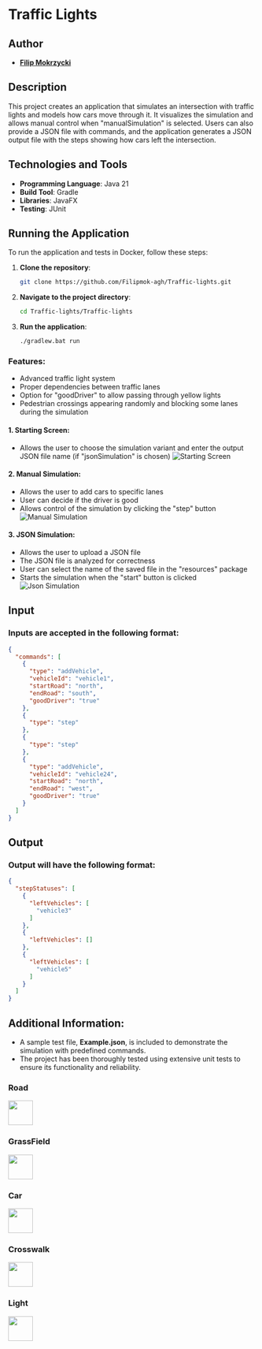 # Traffic Lights

## Author
- **[Filip Mokrzycki](https://github.com/Filipmok-agh)** 

## Description
This project creates an application that simulates an intersection with traffic lights and models how cars move through it. It visualizes the simulation and allows manual control when "manualSimulation" is selected. Users can also provide a JSON file with commands, and the application generates a JSON output file with the steps showing how cars left the intersection.

## Technologies and Tools  
- **Programming Language**: Java 21  
- **Build Tool**: Gradle  
- **Libraries**: JavaFX  
- **Testing**: JUnit

## Running the Application
To run the application and tests in Docker, follow these steps:
1. **Clone the repository**:
   ```bash
   git clone https://github.com/Filipmok-agh/Traffic-lights.git
   ```
2. **Navigate to the project directory**:
   ```bash
   cd Traffic-lights/Traffic-lights
   ```
3. **Run the application**:
   ```bash
   ./gradlew.bat run
   ```
### Features:
- Advanced traffic light system
- Proper dependencies between traffic lanes
- Option for "goodDriver" to allow passing through yellow lights
- Pedestrian crossings appearing randomly and blocking some lanes during the simulation

#### 1. **Starting Screen**:
- Allows the user to choose the simulation variant and enter the output JSON file name (if "jsonSimulation" is chosen)
![Starting Screen](img-readme/StartMenu.png)

#### 2. **Manual Simulation**:
- Allows the user to add cars to specific lanes
- User can decide if the driver is good
- Allows control of the simulation by clicking the "step" button
![Manual Simulation](img-readme/ManualSimulation.png)

#### 3. **JSON Simulation**:
- Allows the user to upload a JSON file
- The JSON file is analyzed for correctness
- User can select the name of the saved file in the "resources" package
- Starts the simulation when the "start" button is clicked
![Json Simulation](img-readme/JsonSimulation.png)

## Input
### Inputs are accepted in the following format:

```json
{
  "commands": [
    {
      "type": "addVehicle",
      "vehicleId": "vehicle1",
      "startRoad": "north",
      "endRoad": "south",
      "goodDriver": "true"
    },
    {
      "type": "step"
    },
    {
      "type": "step"
    },
    {
      "type": "addVehicle",
      "vehicleId": "vehicle24",
      "startRoad": "north",
      "endRoad": "west",
      "goodDriver": "true"
    }
  ]
}

```

## Output
### Output will have the following format:
```json
{
  "stepStatuses": [
    {
      "leftVehicles": [
        "vehicle3"
      ]
    },
    {
      "leftVehicles": []
    },
    {
      "leftVehicles": [
        "vehicle5"
      ]
    }
  ]
}
```

## Additional Information:
- A sample test file, **Example.json**, is included to demonstrate the simulation with predefined commands.
- The project has been thoroughly tested using extensive unit tests to ensure its functionality and reliability.

### Road <br>

<img src="img-readme/Road.png" width=50 height=50>

### GrassField <br>

<img src="img-readme/GrassField.png" width=50 height=50>

### Car <br>

<img src="img-readme/Car.png " width=50 height=50>

### Crosswalk <br>

<img src="img-readme/Crosswalk.png" width=50 height=50>

### Light <br>

<img src="img-readme/Light.png" width=50 height=50>
